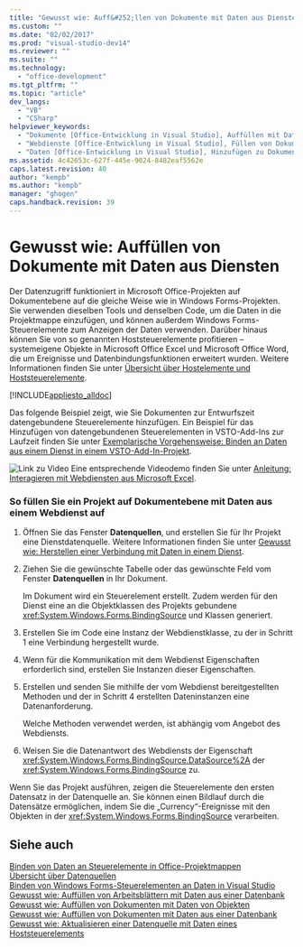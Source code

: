 ```yaml
---
title: "Gewusst wie: Auff&#252;llen von Dokumente mit Daten aus Diensten"
ms.custom: ""
ms.date: "02/02/2017"
ms.prod: "visual-studio-dev14"
ms.reviewer: ""
ms.suite: ""
ms.technology: 
  - "office-development"
ms.tgt_pltfrm: ""
ms.topic: "article"
dev_langs: 
  - "VB"
  - "CSharp"
helpviewer_keywords: 
  - "Dokumente [Office-Entwicklung in Visual Studio], Auffüllen mit Daten"
  - "Webdienste [Office-Entwicklung in Visual Studio], Füllen von Dokumenten"
  - "Daten [Office-Entwicklung in Visual Studio], Hinzufügen zu Dokumenten"
ms.assetid: 4c42653c-627f-445e-9024-8482eaf5562e
caps.latest.revision: 40
author: "kempb"
ms.author: "kempb"
manager: "ghogen"
caps.handback.revision: 39
---
```

# Gewusst wie: Auff&#252;llen von Dokumente mit Daten aus Diensten
  Der Datenzugriff funktioniert in Microsoft Office\-Projekten auf Dokumentebene auf die gleiche Weise wie in Windows Forms\-Projekten. Sie verwenden dieselben Tools und denselben Code, um die Daten in die Projektmappe einzufügen, und können außerdem Windows Forms\-Steuerelemente zum Anzeigen der Daten verwenden. Darüber hinaus können Sie von so genannten Hoststeuerelemente profitieren – systemeigene Objekte in Microsoft Office Excel und Microsoft Office Word, die um Ereignisse und Datenbindungsfunktionen erweitert wurden. Weitere Informationen finden Sie unter [Übersicht über Hostelemente und Hoststeuerelemente](../vsto/host-items-and-host-controls-overview.md).  
  
 [!INCLUDE[appliesto_alldoc](../vsto/includes/appliesto-alldoc-md.md)]  
  
 Das folgende Beispiel zeigt, wie Sie Dokumenten zur Entwurfszeit datengebundene Steuerelemente hinzufügen. Ein Beispiel für das Hinzufügen von datengebundenen Steuerelementen in VSTO\-Add\-Ins zur Laufzeit finden Sie unter [Exemplarische Vorgehensweise: Binden an Daten aus einem Dienst in einem VSTO-Add-In-Projekt](../vsto/walkthrough-binding-to-data-from-a-service-in-a-vsto-add-in-project.md).  
  
 ![Link zu Video](~/docs/data-tools/media/playvideo.gif "Link zu Video") Eine entsprechende Videodemo finden Sie unter [Anleitung: Interagieren mit Webdiensten aus Microsoft Excel](http://go.microsoft.com/fwlink/?LinkID=130284).  
  
### So füllen Sie ein Projekt auf Dokumentebene mit Daten aus einem Webdienst auf  
  
1.  Öffnen Sie das Fenster **Datenquellen**, und erstellen Sie für Ihr Projekt eine Dienstdatenquelle. Weitere Informationen finden Sie unter [Gewusst wie: Herstellen einer Verbindung mit Daten in einem Dienst](~/data-tools/how-to-connect-to-data-in-a-service.md).  
  
2.  Ziehen Sie die gewünschte Tabelle oder das gewünschte Feld vom Fenster **Datenquellen** in Ihr Dokument.  
  
     Im Dokument wird ein Steuerelement erstellt. Zudem werden für den Dienst eine an die Objektklassen des Projekts gebundene <xref:System.Windows.Forms.BindingSource> und Klassen generiert.  
  
3.  Erstellen Sie im Code eine Instanz der Webdienstklasse, zu der in Schritt 1 eine Verbindung hergestellt wurde.  
  
4.  Wenn für die Kommunikation mit dem Webdienst Eigenschaften erforderlich sind, erstellen Sie Instanzen dieser Eigenschaften.  
  
5.  Erstellen und senden Sie mithilfe der vom Webdienst bereitgestellten Methoden und der in Schritt 4 erstellten Dateninstanzen eine Datenanforderung.  
  
     Welche Methoden verwendet werden, ist abhängig vom Angebot des Webdiensts.  
  
6.  Weisen Sie die Datenantwort des Webdiensts der Eigenschaft <xref:System.Windows.Forms.BindingSource.DataSource%2A> der <xref:System.Windows.Forms.BindingSource> zu.  
  
 Wenn Sie das Projekt ausführen, zeigen die Steuerelemente den ersten Datensatz in der Datenquelle an. Sie können einen Bildlauf durch die Datensätze ermöglichen, indem Sie die „Currency“\-Ereignisse mit den Objekten in der <xref:System.Windows.Forms.BindingSource> verarbeiten.  
  
## Siehe auch  
 [Binden von Daten an Steuerelemente in Office-Projektmappen](../vsto/binding-data-to-controls-in-office-solutions.md)   
 [Übersicht über Datenquellen](../data-tools/add-new-data-sources.md)   
 [Binden von Windows Forms-Steuerelementen an Daten in Visual Studio](../Topic/Binding%20Windows%20Forms%20controls%20to%20data%20in%20Visual%20Studio.md)   
 [Gewusst wie: Auffüllen von Arbeitsblättern mit Daten aus einer Datenbank](../vsto/how-to-populate-worksheets-with-data-from-a-database.md)   
 [Gewusst wie: Auffüllen von Dokumenten mit Daten von Objekten](../vsto/how-to-populate-documents-with-data-from-objects.md)   
 [Gewusst wie: Auffüllen von Dokumenten mit Daten aus einer Datenbank](../vsto/how-to-populate-documents-with-data-from-a-database.md)   
 [Gewusst wie: Aktualisieren einer Datenquelle mit Daten eines Hoststeuerelements](../vsto/how-to-update-a-data-source-with-data-from-a-host-control.md)  
  
  